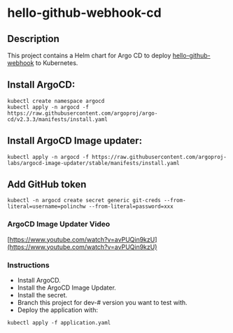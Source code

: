 # hello-github-webhook-cd

## Description

This project contains a Helm chart for Argo CD to deploy [hello-github-webhook](https://github.com/polinchw/hello-github-webhook) to Kubernetes.

## Install ArgoCD:

```
kubectl create namespace argocd
kubectl apply -n argocd -f https://raw.githubusercontent.com/argoproj/argo-cd/v2.3.3/manifests/install.yaml
```

## Install ArgoCD Image updater:

```
kubectl apply -n argocd -f https://raw.githubusercontent.com/argoproj-labs/argocd-image-updater/stable/manifests/install.yaml
```

## Add GitHub token

```
kubectl -n argocd create secret generic git-creds --from-literal=username=polinchw --from-literal=password=xxx
```

### ArgoCD Image Updater Video
[https://www.youtube.com/watch?v=avPUQin9kzU](https://www.youtube.com/watch?v=avPUQin9kzU)

### Instructions

+ Install ArgoCD.
+ Install the ArgoCD Image Updater.
+ Install the secret.
+ Branch this project for dev-# version you want to test with.
+ Deploy the application with:
```
kubectl apply -f application.yaml
```

